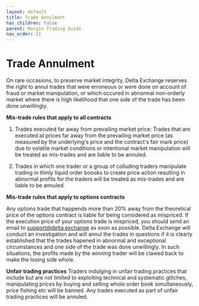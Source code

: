 ```yaml
---
layout: default
title: Trade Annulment
has_children: false
parent: Margin Trading Guide
nav_order: 11
---
```


# Trade Annulment

On rare occasions, to preserve market integrity, Delta Exchange reserves the right to annul trades that were erroneous or were done on account of fraud or market manipulation, or which occured in abnormal non-orderly market where there is high likelihood that one side of the trade has been done unwillingly. 

**Mis-trade rules that apply to all contracts**
1. Trades executed far away from prevailing market price: Trades that are executed at prices far away from the prevailing market price (as measured by the underlying's price and the contract's fair mark price) due to volatile market conditions or intentional market manipulation will be treated as mis-trades and are liable to be annuled. 

2. Trades in which one trader or a group of colluding traders manipulate trading in thinly liquid order boooks to create price action resulting in abnormal profits for the traders will be treated as mis-trades and are liable to be annuled.


**Mis-trade rules that apply to options contracts**

Any options trade that happends more than 20% away from the theoretical price of the options contract is liable for being considered as mispriced. If the execution price of your options trade is mispriced, you should send an email to support@delta.exchange as soon as possible. Delta Exchange will conduct an investigation and will annul the trades in questions if it is clearly established that the trades hapened in abnormal and exceptional circumstances and one side of the trade was done unwillingly. In such situations, the profits made by the winning trader will be clawed back to make the losing side whole.

**Unfair trading practices**
Traders indulging in unfair trading practices that include but are not limited to exploiting technical and systematic glitches, manipulating prices by buying and selling whole order book simultaneously, price fishing etc will be banned. Any trades executed as part of unfair trading practices will be annuled. 


